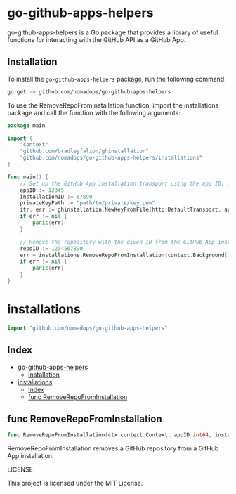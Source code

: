 # go-github-apps-helpers

go-github-apps-helpers is a Go package that provides a library of useful functions for interacting with the GitHub API as a GitHub App.

## Installation

To install the `go-github-apps-helpers` package, run the following command:

```bash
go get -u github.com/nomadops/go-github-apps-helpers
```

To use the RemoveRepoFromInstallation function, import the installations package and call the function with the following arguments:

```go
package main

import (
    "context"
    "github.com/bradleyfalzon/ghinstallation"
    "github.com/nomadops/go-github-apps-helpers/installations"
)

func main() {
    // Set up the GitHub App installation transport using the app ID, installation ID, and private key
    appID := 12345
    installationID := 67890
    privateKeyPath := "path/to/private/key.pem"
    itr, err := ghinstallation.NewKeyFromFile(http.DefaultTransport, appID, installationID, privateKeyPath)
    if err != nil {
        panic(err)
    }

    // Remove the repository with the given ID from the GitHub App installation with the given IDs
    repoID := 1234567890
    err = installations.RemoveRepoFromInstallation(context.Background(), appID, installationID, repoID, itr)
    if err != nil {
        panic(err)
    }
}
```

<!-- gomarkdoc:embed:start -->

<!-- Code generated by gomarkdoc. DO NOT EDIT -->

# installations

```go
import "github.com/nomadops/go-github-apps-helpers"
```

## Index

- [go-github-apps-helpers](#go-github-apps-helpers)
  - [Installation](#installation)
- [installations](#installations)
  - [Index](#index)
  - [func RemoveRepoFromInstallation](#func-removerepofrominstallation)


## func RemoveRepoFromInstallation

```go
func RemoveRepoFromInstallation(ctx context.Context, appID int64, installationID int64, repoID int64, itr *ghinstallation.Transport) error
```

RemoveRepoFromInstallation removes a GitHub repository from a GitHub App installation.





<!-- gomarkdoc:embed:end -->

LICENSE

This project is licensed under the MIT License.
